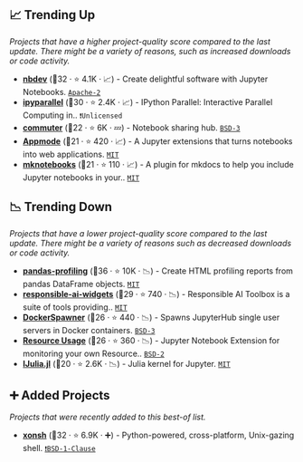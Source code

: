 ## 📈 Trending Up

_Projects that have a higher project-quality score compared to the last update. There might be a variety of reasons, such as increased downloads or code activity._

- <b><a href="https://github.com/fastai/nbdev">nbdev</a></b> (🥇32 ·  ⭐ 4.1K · 📈) - Create delightful software with Jupyter Notebooks. <code><a href="http://bit.ly/3nYMfla">Apache-2</a></code>
- <b><a href="https://github.com/ipython/ipyparallel">ipyparallel</a></b> (🥈30 ·  ⭐ 2.4K · 📈) - IPython Parallel: Interactive Parallel Computing in.. <code>❗Unlicensed</code>
- <b><a href="https://github.com/nteract/commuter">commuter</a></b> (🥉22 ·  ⭐ 6K · 💤) - Notebook sharing hub. <code><a href="http://bit.ly/3aKzpTv">BSD-3</a></code>
- <b><a href="https://github.com/oschuett/appmode">Appmode</a></b> (🥈21 ·  ⭐ 420 · 📈) - A Jupyter extensions that turns notebooks into web applications. <code><a href="http://bit.ly/34MBwT8">MIT</a></code>
- <b><a href="https://github.com/greenape/mknotebooks">mknotebooks</a></b> (🥉21 ·  ⭐ 110 · 📈) - A plugin for mkdocs to help you include Jupyter notebooks in your.. <code><a href="http://bit.ly/34MBwT8">MIT</a></code>

## 📉 Trending Down

_Projects that have a lower project-quality score compared to the last update. There might be a variety of reasons such as decreased downloads or code activity._

- <b><a href="https://github.com/ydataai/ydata-profiling">pandas-profiling</a></b> (🥇36 ·  ⭐ 10K · 📉) - Create HTML profiling reports from pandas DataFrame objects. <code><a href="http://bit.ly/34MBwT8">MIT</a></code>
- <b><a href="https://github.com/microsoft/responsible-ai-toolbox">responsible-ai-widgets</a></b> (🥈29 ·  ⭐ 740 · 📉) - Responsible AI Toolbox is a suite of tools providing.. <code><a href="http://bit.ly/34MBwT8">MIT</a></code>
- <b><a href="https://github.com/jupyterhub/dockerspawner">DockerSpawner</a></b> (🥈26 ·  ⭐ 440 · 📉) - Spawns JupyterHub single user servers in Docker containers. <code><a href="http://bit.ly/3aKzpTv">BSD-3</a></code>
- <b><a href="https://github.com/jupyter-server/jupyter-resource-usage">Resource Usage</a></b> (🥈26 ·  ⭐ 360 · 📉) - Jupyter Notebook Extension for monitoring your own Resource.. <code><a href="http://bit.ly/3rqEWVr">BSD-2</a></code>
- <b><a href="https://github.com/JuliaLang/IJulia.jl">IJulia.jl</a></b> (🥈20 ·  ⭐ 2.6K · 📉) - Julia kernel for Jupyter. <code><a href="http://bit.ly/34MBwT8">MIT</a></code>

## ➕ Added Projects

_Projects that were recently added to this best-of list._

- <b><a href="https://github.com/xonsh/xonsh">xonsh</a></b> (🥇32 ·  ⭐ 6.9K · ➕) - Python-powered, cross-platform, Unix-gazing shell. <code><a href="https://tldrlegal.com/search?q=BSD-1-Clause">❗️BSD-1-Clause</a></code>

